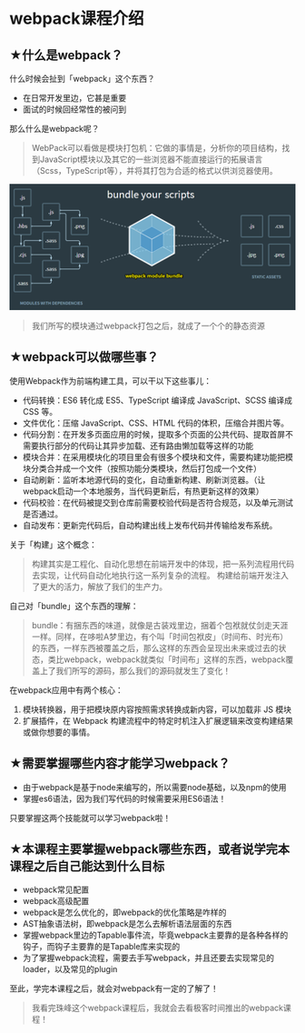# webpack课程介绍

## ★什么是webpack？

什么时候会扯到「webpack」这个东西？

- 在日常开发里边，它甚是重要
- 面试的时候回经常性的被问到

那么什么是webpack呢？

> WebPack可以看做是模块打包机：它做的事情是，分析你的项目结构，找到JavaScript模块以及其它的一些浏览器不能直接运行的拓展语言（Scss，TypeScript等），并将其打包为合适的格式以供浏览器使用。

![webpack模块bundle过程](assets/img/2019-12-29-14-21-06.png)

> 我们所写的模块通过webpack打包之后，就成了一个个的静态资源

## ★webpack可以做哪些事？

使用Webpack作为前端构建工具，可以干以下这些事儿：

- 代码转换：ES6 转化成 ES5、TypeScript 编译成 JavaScript、SCSS 编译成 CSS 等。
- 文件优化：压缩 JavaScript、CSS、HTML 代码的体积，压缩合并图片等。
- 代码分割：在开发多页面应用的时候，提取多个页面的公共代码、提取首屏不需要执行部分的代码让其异步加载、还有路由懒加载等这样的功能
- 模块合并：在采用模块化的项目里会有很多个模块和文件，需要构建功能把模块分类合并成一个文件（按照功能分类模块，然后打包成一个文件）
- 自动刷新：监听本地源代码的变化，自动重新构建、刷新浏览器。（让webpack启动一个本地服务，当代码更新后，有热更新这样的效果）
- 代码校验：在代码被提交到仓库前需要校验代码是否符合规范，以及单元测试是否通过。
- 自动发布：更新完代码后，自动构建出线上发布代码并传输给发布系统。

关于「构建」这个概念：

> 构建其实是工程化、自动化思想在前端开发中的体现，把一系列流程用代码去实现，让代码自动化地执行这一系列复杂的流程。 构建给前端开发注入了更大的活力，解放了我们的生产力。

自己对「bundle」这个东西的理解：

> bundle：有捆东西的味道，就像是古装戏里边，捆着个包袱就仗剑走天涯一样。同样，在哆啦A梦里边，有个叫「时间包袱皮」（时间布、时光布）的东西，一样东西被覆盖之后，那么这样的东西会呈现出未来或过去的状态，类比webpack，webpack就类似「时间布」这样的东西，webpack覆盖上了我们所写的源码，那么我们的源码就发生了变化！

在webpack应用中有两个核心：

1. 模块转换器，用于把模块原内容按照需求转换成新内容，可以加载非 JS 模块
2. 扩展插件，在 Webpack 构建流程中的特定时机注入扩展逻辑来改变构建结果或做你想要的事情。

## ★需要掌握哪些内容才能学习webpack？

- 由于webpack是基于node来编写的，所以需要node基础，以及npm的使用
- 掌握es6语法，因为我们写代码的时候需要采用ES6语法！

只要掌握这两个技能就可以学习webpack啦！

## ★本课程主要掌握webpack哪些东西，或者说学完本课程之后自己能达到什么目标

- webpack常见配置
- webpack高级配置
- webpack是怎么优化的，即webpack的优化策略是咋样的
- AST抽象语法树，即webpack是怎么去解析语法层面的东西
- 掌握webpack里边的Tapable事件流，毕竟webpack主要靠的是各种各样的钩子，而钩子主要靠的是Tapable库来实现的
- 为了掌握webpack流程，需要去手写webpack，并且还要去实现常见的loader，以及常见的plugin

至此，学完本课程之后，就会对webpack有一定的了解了！

> 我看完珠峰这个webpack课程后，我就会去看极客时间推出的webpack课程！








